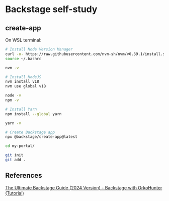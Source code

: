 # Backstage self-study

## create-app

On WSL terminal:

```bash
# Install Node Version Manager
curl -o- https://raw.githubusercontent.com/nvm-sh/nvm/v0.39.1/install.sh | bash
source ~/.bashrc

nvm -v

# Install NodeJS
nvm install v18
nvm use global v18

node -v
npm -v

# Install Yarn
npm install --global yarn

yarn -v

# Create Backstage app
npx @backstage/create-app@latest
```

```bash
cd my-portal/

git init
git add .
```







## References

[The Ultimate Backstage Guide (2024 Version) - Backstage with OrkoHunter (Tutorial)](https://youtu.be/r46uFbu9wOs?si=W5Wj4WZKi1sdNvNq)
